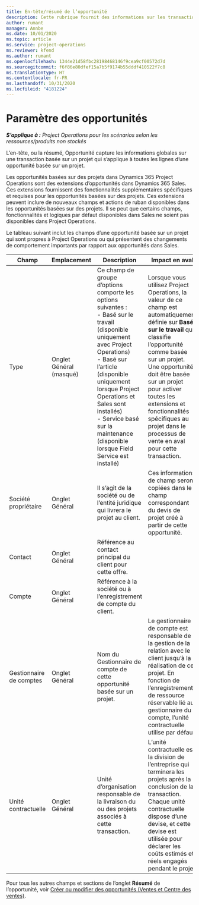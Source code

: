 ```yaml
---
title: En-tête/résumé de l’opportunité
description: Cette rubrique fournit des informations sur les transactions basées sur des projets et les lignes d’opportunités basées sur des projets.
author: rumant
manager: Annbe
ms.date: 10/01/2020
ms.topic: article
ms.service: project-operations
ms.reviewer: kfend
ms.author: rumant
ms.openlocfilehash: 1344e21d58fbc28198468146f9cea9cf00572d7d
ms.sourcegitcommit: f6f86e80dfef15a7b5f9174b55dddf410522f7c8
ms.translationtype: HT
ms.contentlocale: fr-FR
ms.lasthandoff: 10/31/2020
ms.locfileid: "4181224"
---
```

# <a name="opportunity-settings"></a>Paramètre des opportunités

_**S’applique à :** Project Operations pour les scénarios selon les ressources/produits non stockés_


L’en-tête, ou la résumé, Opportunité capture les informations globales sur une transaction basée sur un projet qui s’applique à toutes les lignes d’une opportunité basée sur un projet.

Les opportunités basées sur des projets dans Dynamics 365 Project Operations sont des extensions d’opportunités dans Dynamics 365 Sales. Ces extensions fournissent des fonctionnalités supplémentaires spécifiques et requises pour les opportunités basées sur des projets. Ces extensions peuvent inclure de nouveaux champs et actions de ruban disponibles dans les opportunités basées sur des projets. Il se peut que certains champs, fonctionnalités et logiques par défaut disponibles dans Sales ne soient pas disponibles dans Project Operations.

Le tableau suivant inclut les champs d’une opportunité basée sur un projet qui sont propres à Project Operations ou qui présentent des changements de comportement importants par rapport aux opportunités dans Sales.

| **Champ** | **Emplacement** | **Description** | **Impact en aval** |
| --- | --- | --- | --- |
| Type | Onglet Général (masqué) | Ce champ de groupe d’options comporte les options suivantes :</br>- Basé sur le travail (disponible uniquement avec Project Operations)</br>- Basé sur l’article (disponible uniquement lorsque Project Operations et Sales sont installés)</br>- Service basé sur la maintenance (disponible lorsque Field Service est installé) | Lorsque vous utilisez Project Operations, la valeur de ce champ est automatiquement définie sur **Basé sur le travail** qui classifie l’opportunité comme basée sur un projet. Une opportunité doit être basée sur un projet pour activer toutes les extensions et fonctionnalités spécifiques au projet dans le processus de vente en aval pour cette transaction. |
| Société propriétaire | Onglet Général | Il s’agit de la société ou de l’entité juridique qui livrera le projet au client. | Ces informations de champ seront copiées dans le champ correspondant du devis de projet créé à partir de cette opportunité. |
| Contact | Onglet Général | Référence au contact principal du client pour cette offre. | |
| Compte | Onglet Général | Référence à la société ou à l’enregistrement de compte du client. | |
| Gestionnaire de comptes | Onglet Général | Nom du Gestionnaire de compte de cette opportunité basée sur un projet. | Le gestionnaire de compte est responsable de la gestion de la relation avec le client jusqu’à la réalisation de ce projet. En fonction de l’enregistrement de ressource réservable lié au gestionnaire du compte, l’unité contractuelle utilise par défaut. |
| Unité contractuelle | Onglet Général | Unité d’organisation responsable de la livraison du ou des projets associés à cette transaction. | L’unité contractuelle est la division de l’entreprise qui terminera les projets après la conclusion de la transaction. Chaque unité contractuelle dispose d’une devise, et cette devise est utilisée pour déclarer les coûts estimés et réels engagés pendant le projet. |

Pour tous les autres champs et sections de l’onglet **Résumé** de l’opportunité, voir [Créer ou modifier des opportunités (Ventes et Centre des ventes)](https://docs.microsoft.com/dynamics365/sales-enterprise/create-edit-opportunity-sales).
